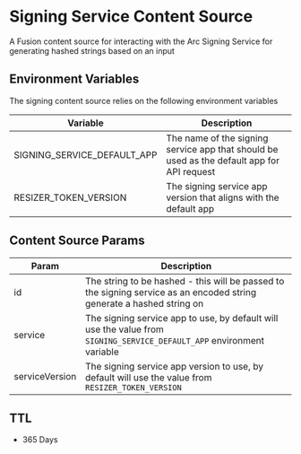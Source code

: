 # Signing Service Content Source

A Fusion content source for interacting with the Arc Signing Service for generating hashed strings based on an input

## Environment Variables

The signing content source relies on the following environment variables

| Variable                    | Description                                                                                |
| --------------------------- | ------------------------------------------------------------------------------------------ |
| SIGNING_SERVICE_DEFAULT_APP | The name of the signing service app that should be used as the default app for API request |
| RESIZER_TOKEN_VERSION       | The signing service app version that aligns with the default app                           |

## Content Source Params

| Param          | Description                                                                                                           |
| -------------- | --------------------------------------------------------------------------------------------------------------------- |
| id             | The string to be hashed - this will be passed to the signing service as an encoded string generate a hashed string on |
| service        | The signing service app to use, by default will use the value from `SIGNING_SERVICE_DEFAULT_APP` environment variable |
| serviceVersion | The signing service app version to use, by default will use the value from `RESIZER_TOKEN_VERSION`                    |

## TTL

- 365 Days
